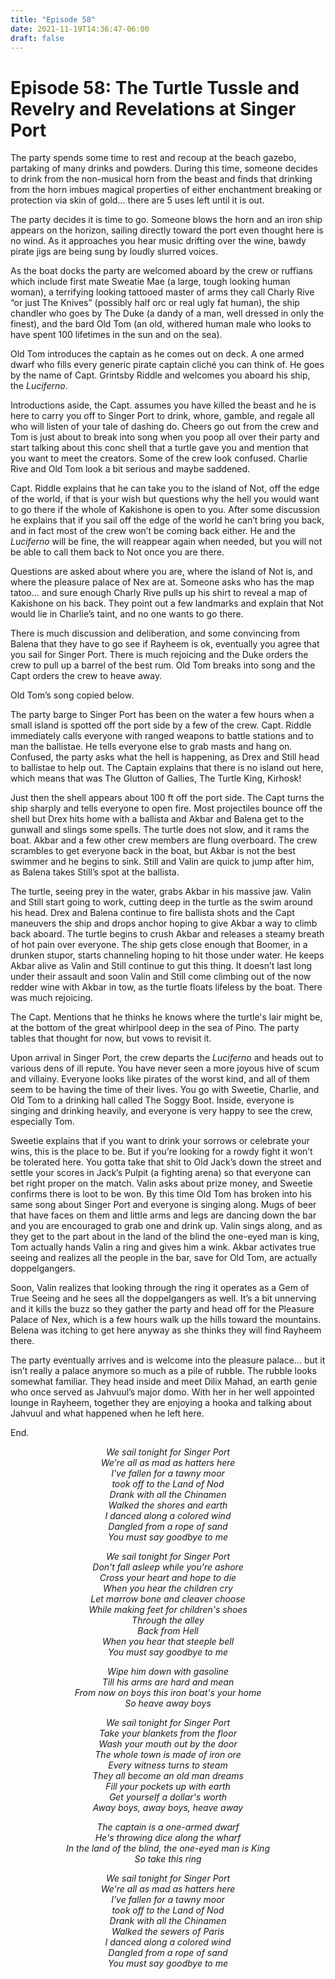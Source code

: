 ```yaml
---
title: "Episode 58"
date: 2021-11-19T14:36:47-06:00
draft: false
---
```

#  Episode 58: The Turtle Tussle and Revelry and Revelations at Singer Port #
The party spends some time to rest and recoup at the beach gazebo, partaking of many drinks and powders. During this time, someone decides to drink from the non-musical horn from the beast and finds that drinking from the horn imbues magical properties of either enchantment breaking or protection via skin of gold… there are 5 uses left until it is out.

The party decides it is time to go. Someone blows the horn and an iron ship appears on the horizon, sailing directly toward the port even thought here is no wind. As it approaches you hear music drifting over the wine, bawdy pirate jigs are being sung by loudly slurred voices.  

As the boat docks the party are welcomed aboard by the crew or ruffians which include first mate Sweatie Mae (a large, tough looking human woman), a terrifying looking tattooed master of arms they call Charly Rive “or just The Knives” (possibly half orc or real ugly fat human), the ship chandler who goes by The Duke (a dandy of a man, well dressed in only the finest), and the bard Old Tom (an old, withered human male who looks to have spent 100 lifetimes in the sun and on the sea).  

Old Tom introduces the captain as he comes out on deck. A one armed dwarf who fills every generic pirate captain cliché you can think of. He goes by the name of Capt. Grintsby Riddle and welcomes you aboard his ship, the *Luciferno*.

Introductions aside, the Capt. assumes you have killed the beast and he is here to carry you off to Singer Port to drink, whore, gamble, and regale all who will listen of your tale of dashing do. Cheers go out from the crew and Tom is just about to break into song when you poop all over their party and start talking about this conc shell that a turtle gave you and mention that you want to meet the creators. Some of the crew look confused. Charlie Rive and Old Tom look a bit serious and maybe saddened. 

Capt. Riddle explains that he can take you to the island of Not, off the edge of the world, if that is your wish but questions why the hell you would want to go there if the whole of Kakishone is open to you. After some discussion he explains that if you sail off the edge of the world he can’t bring you back, and in fact most of the crew won’t be coming back either. He and the *Luciferno* will be fine, the will reappear again when needed, but you will not be able to call them back to Not once you are there.

Questions are asked about where you are, where the island of Not is, and where the pleasure palace of Nex are at. Someone asks who has the map tatoo… and sure enough Charly Rive pulls up his shirt to reveal a map of Kakishone on his back. They point out a few landmarks and explain that Not would lie in Charlie’s taint, and no one wants to go there.

There is much discussion and deliberation, and some convincing from Balena that they have to go see if Rayheem is ok, eventually you agree that you sail for Singer Port. There is much rejoicing and the Duke orders the crew to pull up a barrel of the best rum. Old Tom breaks into song and the Capt orders the crew to heave away.

Old Tom’s song copied below.

The party barge to Singer Port has been on the water a few hours when a small island is spotted off the port side by a few of the crew. Capt. Riddle immediately calls everyone with ranged weapons to battle stations and to man the ballistae. He tells everyone else to grab masts and hang on. Confused, the party asks what the hell is happening, as Drex and Still head to ballistae to help out. The Captain explains that there is no island out here, which means that was The Glutton of Gallies, The Turtle King, Kirhosk!

Just then the shell appears about 100 ft off the port side. The Capt turns the ship sharply and tells everyone to open fire. Most projectiles bounce off the shell but Drex hits home with a ballista and Akbar  and Balena get to the gunwall and slings some spells. The turtle does not slow, and it rams the boat. Akbar and a few other crew members are flung overboard. The crew scrambles to get everyone back in the boat, but Akbar is not the best swimmer and he begins to sink. Still and Valin are quick to jump after him, as Balena takes Still’s spot at the ballista. 

The turtle, seeing prey in the water, grabs Akbar in his massive jaw. Valin and Still start going to work, cutting deep in the turtle as the swim around his head. Drex and Balena continue to fire ballista shots and the Capt maneuvers the ship and drops anchor hoping to give Akbar a way to climb back aboard. The turtle begins to crush Akbar and releases a steamy breath of hot pain over everyone. The ship gets close enough that Boomer, in a drunken stupor, starts channeling hoping to hit those under water. He keeps Akbar alive as Valin and Still continue to gut this thing. It doesn’t last long under their assault and soon Valin and Still come climbing out of the now redder wine with Akbar in tow, as the turtle floats lifeless by the boat.  There was much rejoicing. 

The Capt. Mentions that he thinks he knows where the turtle's lair might be, at the bottom of the great whirlpool deep in the sea of Pino. The party tables that thought for now, but vows to revisit it.

Upon arrival in Singer Port, the crew departs the *Luciferno* and heads out to various dens of ill repute. You have never seen a more joyous hive of scum and villainy. Everyone looks like pirates of the worst kind, and all of them seem to be having the time of their lives. You go with Sweetie, Charlie, and Old Tom to a drinking hall called The Soggy Boot. Inside, everyone is singing and drinking heavily, and everyone is very happy to see the crew, especially Tom. 

Sweetie explains that if you want to drink your sorrows or celebrate your wins, this is the place to be. But if you’re looking for a rowdy fight it won’t be tolerated here. You gotta take that shit to Old Jack’s down the street and settle your scores in Jack’s Pulpit (a fighting arena) so that everyone can bet right proper on the match. Valin asks about prize money, and Sweetie confirms there is loot to be won. By this time Old Tom has broken into his same song about Singer Port and everyone is singing along. Mugs of beer that have faces on them and little arms and legs are dancing down the bar and you are encouraged to grab one and drink up. Valin sings along, and as they get to the part about in the land of the blind the one-eyed man is king, Tom actually hands Valin a ring and gives him a wink. Akbar activates true seeing and realizes all the people in the bar, save for Old Tom, are actually doppelgangers. 

Soon, Valin realizes that looking through the ring it operates as a Gem of True Seeing and he sees all the doppelgangers as well. It’s a bit unnerving and it kills the buzz so they gather the party and head off for the Pleasure Palace of Nex, which is a few hours walk up the hills toward the mountains. Belena was itching to get here anyway as she thinks they will find Rayheem there.

The party eventually arrives and is welcome into the pleasure palace… but it isn’t really a palace anymore so much as a pile of rubble. The rubble looks somewhat familiar. They head inside and meet Dilix Mahad, an earth genie who once served as Jahvuul’s major domo. With her in her well appointed lounge in Rayheem, together they are enjoying a hooka and talking about Jahvuul and what happened when he left here.

End.
<div align="center">

*We sail tonight for Singer Port*  
*We're all as mad as hatters here*  
*I've fallen for a tawny moor*  
*took off to the Land of Nod*  
*Drank with all the Chinamen*  
*Walked the shores and earth*  
*I danced along a colored wind*  
*Dangled from a rope of sand*  
*You must say goodbye to me*  

*We sail tonight for Singer Port*  
*Don't fall asleep while you're ashore*  
*Cross your heart and hope to die*  
*When you hear the children cry*  
*Let marrow bone and cleaver choose*  
*While making feet for children's shoes*  
*Through the alley*  
*Back from Hell*  
*When you hear that steeple bell*  
*You must say goodbye to me*  

*Wipe him down with gasoline*  
*Till his arms are hard and mean*  
*From now on boys this iron boat's your home*  
*So heave away boys*  

*We sail tonight for Singer Port*  
*Take your blankets from the floor*  
*Wash your mouth out by the door*  
*The whole town is made of iron ore*  
*Every witness turns to steam*  
*They all become an old man dreams*  
*Fill your pockets up with earth*  
*Get yourself a dollar's worth*  
*Away boys, away boys, heave away*  

*The captain is a one-armed dwarf*  
*He's throwing dice along the wharf*  
*In the land of the blind, the one-eyed man is King*  
*So take this ring*  

*We sail tonight for Singer Port*  
*We're all as mad as hatters here*  
*I've fallen for a tawny moor*  
*took off to the Land of Nod*  
*Drank with all the Chinamen*  
*Walked the sewers of Paris*  
*I danced along a colored wind*  
*Dangled from a rope of sand*  
*You must say goodbye to me*  

</div>